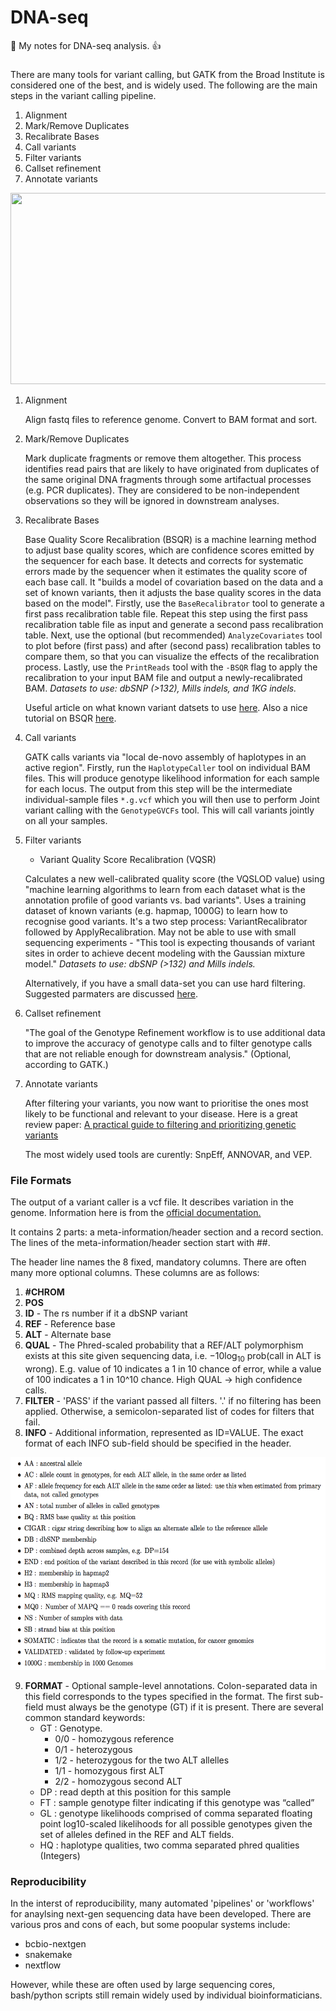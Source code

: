 # DNA-seq

:notebook: My notes for DNA-seq analysis. :+1: 


### 

There are many tools for variant calling, but GATK from the Broad Institute is considered one of the best, and is widely used.
The following are the main steps in the variant calling pipeline.

1) Alignment
2) Mark/Remove Duplicates
3) Recalibrate Bases
4) Call variants
5) Filter variants
6) Callset refinement 
7) Annotate variants


<img src="https://software.broadinstitute.org/gatk/img/BP_workflow_3.6.png" width="564" height="306"/>

1) Alignment

   Align fastq files to reference genome. Convert to BAM format and sort.

2) Mark/Remove Duplicates

   Mark duplicate fragments or remove them altogether. This process identifies read pairs that are likely to have originated from duplicates of the same original DNA fragments through some artifactual processes (e.g. PCR duplicates). They are considered to be non-independent observations so they will be ignored in downstream analyses. 
   
3) Recalibrate Bases

   Base Quality Score Recalibration (BSQR) is a machine learning method to adjust base quality scores, which are confidence scores emitted by the sequencer for each base. It detects and corrects for systematic errors made by the sequencer when it estimates the quality score of each base call. It "builds a model of covariation based on the data and a set of known variants, then it adjusts the base quality scores in the data based on the model". Firstly, use the `BaseRecalibrator` tool to generate a first pass recalibration table file. Repeat this step using the first pass recalibration table file as input and generate a second pass recalibration table. Next, use the optional (but recommended) `AnalyzeCovariates` tool to plot before (first pass) and after (second pass) recalibration tables to compare them, so that you can visualize the effects of the recalibration process. Lastly, use the `PrintReads` tool with the `-BSQR` flag to apply the recalibration to your input BAM file and output a newly-recalibrated BAM. *Datasets to use: dbSNP (>132), Mills indels, and 1KG indels.* 
   
   Useful article on what known variant datsets to use [here](https://software.broadinstitute.org/gatk/documentation/article.php?id=1247). Also a nice tutorial on BSQR [here](https://gatkforums.broadinstitute.org/gatk/discussion/2801/howto-recalibrate-base-quality-scores-run-bqsr).
   
4) Call variants

   GATK calls variants via "local de-novo assembly of haplotypes in an active region". Firstly, run the `HaplotypeCaller` tool on individual BAM files. This will produce genotype likelihood information for each sample for each locus. The output from this step will be the intermediate individual-sample files `*.g.vcf` which you will then use to perform Joint variant calling with the `GenotypeGVCFs` tool. This will call variants jointly on all your samples.
   
5) Filter variants
   - Variant Quality Score Recalibration (VQSR)

   Calculates a new well-calibrated quality score (the VQSLOD value) using "machine learning algorithms to learn from each dataset what is the annotation profile of good variants vs. bad variants". Uses a training dataset of known variants (e.g. hapmap, 1000G) to learn how to recognise good variants. It's a two step process: VariantRecalibrator followed by ApplyRecalibration. May not be able to use with small sequencing experiments - "This tool is expecting thousands of variant sites in order to achieve decent modeling with the Gaussian mixture model." *Datasets to use: dbSNP (>132) and Mills indels.* 
   
   Alternatively, if you have a small data-set you can use hard filtering. Suggested parmaters are discussed [here](https://software.broadinstitute.org/gatk/documentation/article.php?id=3225).
   
   
6) Callset refinement

   "The goal of the Genotype Refinement workflow is to use additional data to improve the accuracy of genotype calls and to filter genotype calls that are not reliable enough for downstream analysis." (Optional, according to GATK.)

   

7) Annotate variants

   After filtering your variants, you now want to prioritise the ones most likely to be functional and relevant to your disease. Here is a great review paper: [A practical guide to filtering and prioritizing genetic variants](https://www.biotechniques.com/BiotechniquesJournal/2017/January/A-practical-guide-to-filtering-and-prioritizing-genetic-variants/biotechniques-365454.html?pageNum=1)

   The most widely used tools are curently: SnpEff, ANNOVAR, and VEP.

### File Formats

The output of a variant caller is a vcf file. It describes variation in the genome.  Information here is from the [official documentation.](http://samtools.github.io/hts-specs/VCFv4.3.pdf)

It contains 2 parts: a meta-information/header section and a record section. The lines of the meta-information/header section start with ##.

The header line names the 8 fixed, mandatory columns. There are often many more optional columns. These columns are as follows: 

1. **#CHROM**
2. **POS**
3. **ID** - The rs number if it a dbSNP variant
4. **REF** - Reference base
5. **ALT** - Alternate base
6. **QUAL** - The Phred-scaled probability that a REF/ALT polymorphism exists at this site given sequencing data, i.e. −10log<sub>10</sub> prob(call in ALT is wrong). E.g. value of 10 indicates a 1 in 10 chance of error, while a value of 100 indicates a 1 in 10^10 chance. High QUAL -> high confidence calls.
7. **FILTER** - 'PASS' if the variant passed all filters. '.' if no filtering has been applied. Otherwise, a semicolon-separated list of codes for filters that fail.
8. **INFO** - Additional information, represented as ID=VALUE. The exact format of each INFO sub-field should be specified in the header.

<img src="https://github.com/cobri/DNA-seq/blob/master/VCF_INFO.png?raw=true" width="600" height="340"/>



9. **FORMAT** - Optional sample-level annotations. Colon-separated data in this field corresponds to the types specified in the format. The first sub-field must always be the genotype (GT) if it is present. There are several common standard keywords:
    * GT : Genotype. 
      - 0/0 - homozygous reference
      - 0/1 - heterozygous
      - 1/2 - heterozygous for the two ALT allelles
      - 1/1 - homozygous first ALT
      - 2/2 - homozygous second ALT
    * DP : read depth at this position for this sample
    * FT : sample genotype filter indicating if this genotype was “called”
    * GL : genotype likelihoods comprised of comma separated floating point log10-scaled likelihoods for all possible genotypes given the set of alleles defined in the REF and ALT fields.
    * HQ : haplotype qualities, two comma separated phred qualities (Integers)



### Reproducibility

In the interst of reproducibility, many automated 'pipelines' or 'workflows' for anaylsing next-gen sequencing data have been developed. There are various pros and cons of each, but some poopular systems include:

* bcbio-nextgen
* snakemake
* nextflow

However, while these are often used by large sequencing cores, bash/python scripts still remain widely used by individual bioinformaticians.
